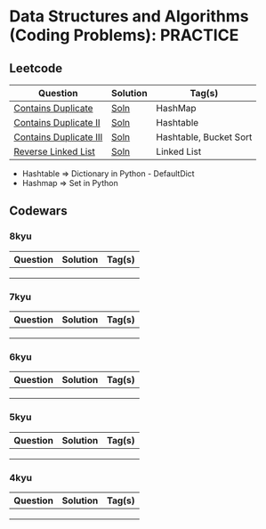 # Data Structures and Algorithms (Coding Problems): PRACTICE

## Leetcode

|                                      Question                                  |                Solution                | Tag(s) |
| -----------------------------------------------------------------------------  | -------------------------------------- | ------ |
|[Contains Duplicate](https://leetcode.com/problems/contains-duplicate/)      | [Soln](./leetcode/217.py) | HashMap |
|[Contains Duplicate II](https://leetcode.com/problems/contains-duplicate-ii/)   | [Soln](./leetcode/219.py) | Hashtable |
|[Contains Duplicate III](https://leetcode.com/problems/contains-duplicate-iii/) | [Soln](./leetcode/220.py) | Hashtable, Bucket Sort |
|[Reverse Linked List](https://leetcode.com/problems/reverse-linked-list/)| [Soln](./leetcode/204.py) | Linked List |



* Hashtable => Dictionary in Python
      - DefaultDict
* Hashmap => Set in Python

## Codewars

### 8kyu

| Question                                                                      | Solution                               | Tag(s) |
| ----------------------------------------------------------------------------- | -------------------------------------- | ------ |
|  |  |        |
|  |  |        |
|  |  |        |

### 7kyu

| Question                                                                      | Solution                               | Tag(s) |
| ----------------------------------------------------------------------------- | -------------------------------------- | ------ |
|  |  |        |
|  |  |        |
|  |  |        |

### 6kyu

| Question                                                                      | Solution                               | Tag(s) |
| ----------------------------------------------------------------------------- | -------------------------------------- | ------ |
|  |  |        |
|  |  |        |
|  |  |        |


### 5kyu

| Question                                                                      | Solution                               | Tag(s) |
| ----------------------------------------------------------------------------- | -------------------------------------- | ------ |
|  |  |        |
|  |  |        |
|  |  |        |

### 4kyu

| Question                                                                      | Solution                               | Tag(s) |
| ----------------------------------------------------------------------------- | -------------------------------------- | ------ |
|  |  |        |
|  |  |        |
|  |  |        |
<!--
Dec: 11*3 = 33
Jan: (16*5) 80 + (14*5) 70 = 150
Feb: (28*5) + 10 = 150
March: 30*7 = 210

~540 problems

- Time Complexity + Space Complexity + Master's Theorem + Recursion Tree

- Sorting: Insertion, Bubble, Merge, Selection, Quick, Randomized Quick, Counting, Radix, Bucket
- Searching: Linear, Binary
- Two Pointer**
- Sliding Window**
- Heaps
- Arrays
- Strings
- Sets
- Dicts
- Counter + Default Dict
- LinkedList
- Stack
- Queue
- Recursion
- Dynamic Programming
- Graphs
- Trees
- Binary Search Trees
- Red Black Trees
- AVL Trees
- Greedy Programming
- Backtracking
- Bit Manipulation
- Numerical Algorithms
- String Algorithms
- Graphs: Intermediate
- Cache
- Trie
- B+ and B- Trees
- Splay Trees
- Disjoint Sets

-->

<!--

SQL: 100
Numpy
Pandas
matplotlib
pandas
seaborn
plotly

scikit-learn

nlp

cv

keras
tf

big data

boosting

kubeflow

AWS
GCP
Heroku
Digital Ocean
Linode
Azure

Git
Intermediate Git
Advanced Git

Linux Command Line: Fundamentals
Linux Command Line: Basics

Docker
Docker Swarm
Kubernetes

MongoDB


Redis
Memcahce

Github Actions
pre-commit
code formatting

unit testing
integration testing

DVC

docs
sphinx
mkdocs
docusaures

html
css
sass
bootstrap
devtools

string
list
dict
set
tuple

functions

file handling

exception handling

collections

os
glob

requests

subprocess

tqdm

csv
json
audio
video
image

fuzzy

regex

numerical

cronjobs
-->